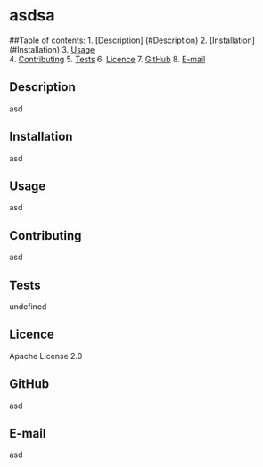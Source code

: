 # asdsa
  ##Table of contents:
    1. [Description] (#Description)
    2. [Installation] (#Installation)
    3. [Usage](#Usage)  
    4. [Contributing](#Contributing)
    5. [Tests](#Tests)
    6. [Licence](#Licence)
    7. [GitHub](#GitHub)
    8. [E-mail](#E-mail)
## Description
asd 
## Installation
asd
## Usage
asd
## Contributing
asd
## Tests
undefined
## Licence
Apache License 2.0
## GitHub
asd
## E-mail
asd